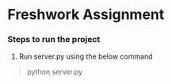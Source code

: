 # Freshwork Assignment
### Steps to run the project

1) Run server.py using the below command
> python server.py